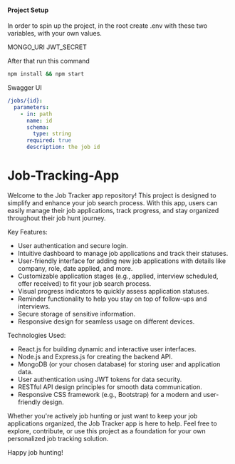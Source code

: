 #### Project Setup

In order to spin up the project, in the root create .env with these two variables, with your own values.

MONGO_URI
JWT_SECRET

After that run this command

```bash
npm install && npm start
```

Swagger UI

```yaml
/jobs/{id}:
  parameters:
    - in: path
      name: id
      schema:
        type: string
      required: true
      description: the job id
```
# Job-Tracking-App


Welcome to the Job Tracker app repository! This project is designed to simplify and enhance your job search process. With this app, users can easily manage their job applications, track progress, and stay organized throughout their job hunt journey.

Key Features:
- User authentication and secure login.
- Intuitive dashboard to manage job applications and track their statuses.
- User-friendly interface for adding new job applications with details like company, role, date applied, and more.
- Customizable application stages (e.g., applied, interview scheduled, offer received) to fit your job search process.
- Visual progress indicators to quickly assess application statuses.
- Reminder functionality to help you stay on top of follow-ups and interviews.
- Secure storage of sensitive information.
- Responsive design for seamless usage on different devices.

Technologies Used:
- React.js for building dynamic and interactive user interfaces.
- Node.js and Express.js for creating the backend API.
- MongoDB (or your chosen database) for storing user and application data.
- User authentication using JWT tokens for data security.
- RESTful API design principles for smooth data communication.
- Responsive CSS framework (e.g., Bootstrap) for a modern and user-friendly design.

Whether you're actively job hunting or just want to keep your job applications organized, the Job Tracker app is here to help. Feel free to explore, contribute, or use this project as a foundation for your own personalized job tracking solution.

Happy job hunting!


